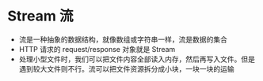 # Stream 流

- 流是一种抽象的数据结构，就像数组或字符串一样，流是数据的集合
- HTTP 请求的 request/response 对象就是 Stream
- 处理小型文件时，我们可以把文件内容全部读入内存，然后再写入文件。但是遇到较大文件则不行。流可以把文件资源拆分成小块，一块一块的运输